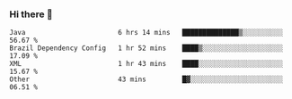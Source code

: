 ### Hi there 👋

<!--START_SECTION:waka-->

```text
Java                       6 hrs 14 mins   ██████████████▒░░░░░░░░░░   56.67 %
Brazil Dependency Config   1 hr 52 mins    ████▒░░░░░░░░░░░░░░░░░░░░   17.09 %
XML                        1 hr 43 mins    ████░░░░░░░░░░░░░░░░░░░░░   15.67 %
Other                      43 mins         █▓░░░░░░░░░░░░░░░░░░░░░░░   06.51 %
```

<!--END_SECTION:waka-->

<!--
**jerry-shao/jerry-shao** is a ✨ _special_ ✨ repository because its `README.md` (this file) appears on your GitHub profile.

Here are some ideas to get you started:

- 🔭 I’m currently working on ...
- 🌱 I’m currently learning ...
- 👯 I’m looking to collaborate on ...
- 🤔 I’m looking for help with ...
- 💬 Ask me about ...
- 📫 How to reach me: ...
- 😄 Pronouns: ...
- ⚡ Fun fact: ...
-->
